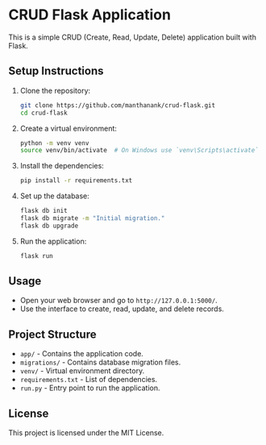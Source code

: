 
# CRUD Flask Application

This is a simple CRUD (Create, Read, Update, Delete) application built with Flask.

## Setup Instructions

1. Clone the repository:

    ```sh
    git clone https://github.com/manthanank/crud-flask.git
    cd crud-flask
    ```

2. Create a virtual environment:

    ```sh
    python -m venv venv
    source venv/bin/activate  # On Windows use `venv\Scripts\activate`
    ```

3. Install the dependencies:

    ```sh
    pip install -r requirements.txt
    ```

4. Set up the database:

    ```sh
    flask db init
    flask db migrate -m "Initial migration."
    flask db upgrade
    ```

5. Run the application:

    ```sh
    flask run
    ```

## Usage

- Open your web browser and go to `http://127.0.0.1:5000/`.
- Use the interface to create, read, update, and delete records.

## Project Structure

- `app/` - Contains the application code.
- `migrations/` - Contains database migration files.
- `venv/` - Virtual environment directory.
- `requirements.txt` - List of dependencies.
- `run.py` - Entry point to run the application.

## License

This project is licensed under the MIT License.

